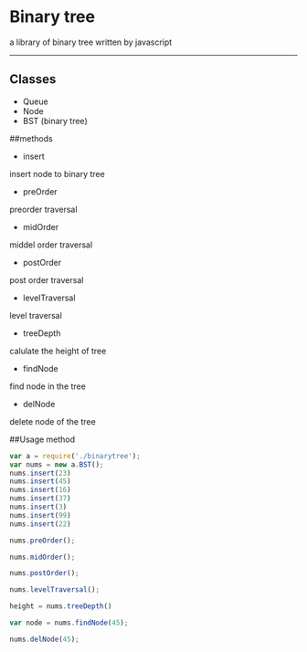 # Binary tree

a library of binary tree written by javascript


******

## Classes

- Queue
- Node
- BST (binary tree)

##methods
+   insert  

 insert node to binary tree

+   preOrder

  preorder traversal
+	midOrder  

 middel order traversal

+	postOrder  

 post order traversal

+	levelTraversal  

 level traversal

+	treeDepth  

 calulate the height of tree

+	findNode  
 
 find node in the tree

+	delNode  

 delete node of the tree



##Usage method


```javascript
var a = require('./binarytree');
var nums = new a.BST();
nums.insert(23)
nums.insert(45)
nums.insert(16)
nums.insert(37)
nums.insert(3)
nums.insert(99)
nums.insert(22)

nums.preOrder();

nums.midOrder();

nums.postOrder();

nums.levelTraversal();

height = nums.treeDepth()

var node = nums.findNode(45);

nums.delNode(45);
```
